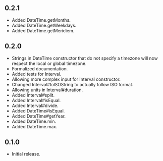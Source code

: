 ## 0.2.1

- Added DateTime.getMonths.
- Added DateTime.getWeekdays.
- Added DateTime.getMeridiem.

## 0.2.0

- Strings in DateTime constructor that do not specify a timezone will now
  respect the local or global timezone.
- Formalized documentation.
- Added tests for Interval.
- Allowing more complex input for Interval constructor.
- Changed Interval#toISOString to actually follow ISO format.
- Allowing units in Interval#duration.
- Added Interval#split.
- Added Interval#isEqual.
- Added Interval#divide.
- Added DateTime#isEqual.
- Added DateTime#getYear.
- Added DateTime.min.
- Added DateTime.max.

## 0.1.0

- Initial release.
